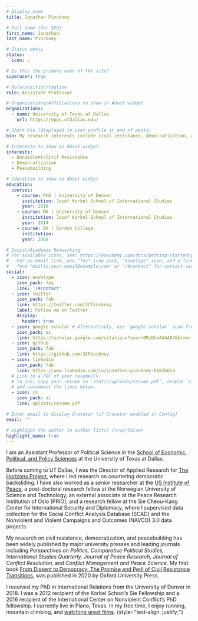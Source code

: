 ```yaml
---
# Display name
title: Jonathan Pinckney

# Full name (for SEO)
first_name: Jonathan
last_name: Pinckney

# Status emoji
status:
  icon: ☕️

# Is this the primary user of the site?
superuser: true

# Role/position/tagline
role: Assistant Professor

# Organizations/Affiliations to show in About widget
organizations:
  - name: University of Texas at Dallas
    url: https://epps.utdallas.edu/

# Short bio (displayed in user profile at end of posts)
bio: My research interests include civil resistance, democratization, and peacebuilding.

# Interests to show in About widget
interests:
  - Nonviolent/Civil Resistance
  - Democratization
  - Peacebuilding

# Education to show in About widget
education:
  courses:
    - course: PhD | University of Denver
      institution: Josef Korbel School of International Studies
      year: 2018
    - course: MA | University of Denver
      institution: Josef Korbel School of International Studies
      year: 2014
    - course: BA | Gordon College
      institution:
      year: 2008

# Social/Academic Networking
# For available icons, see: https://wowchemy.com/docs/getting-started/page-builder/#icons
#   For an email link, use "fas" icon pack, "envelope" icon, and a link in the
#   form "mailto:your-email@example.com" or "/#contact" for contact widget.
social:
  - icon: envelope
    icon_pack: fas
    link: '/#contact'
  - icon: twitter
    icon_pack: fab
    link: https://twitter.com/JCPinckney
    label: Follow me on Twitter
    display:
      header: true
  - icon: google-scholar # Alternatively, use `google-scholar` icon from `ai` icon pack
    icon_pack: ai
    link: https://scholar.google.com/citations?user=0RzDhxAAAAAJ&hl=en
  - icon: github
    icon_pack: fab
    link: https://github.com/JCPinckney
  - icon: linkedin
    icon_pack: fab
    link: https://www.linkedin.com/in/jonathan-pinckney-6183b61a
  # Link to a PDF of your resume/CV.
  # To use: copy your resume to `static/uploads/resume.pdf`, enable `ai` icons in `params.yaml`,
  # and uncomment the lines below.
  - icon: cv
    icon_pack: ai
    link: uploads/resume.pdf

# Enter email to display Gravatar (if Gravatar enabled in Config)
email: ''

# Highlight the author in author lists? (true/false)
highlight_name: true
---
```


I am an Assistant Professor of Political Science in the [School of Economic, Political, and Policy Sciences](https://epps.utdallas.edu/) at the University of Texas at Dallas.

Before coming to UT Dallas, I was the Director of Applied Research for [The Horizons Project](https://www.horizonsproject.us), where I led research on countering democratic backsliding. I have also worked as a senior researcher at the [US Institute of Peace](https://www.usip.org/), a post-doctoral research fellow at the Norwegian University of Science and Technology, an external associate at the Peace Research Institution of Oslo (PRIO), and a research fellow at the Sie Cheou-Kang Center for International Security and Diplomacy, where I supervised data collection for the Social Conflict Analysis Database (SCAD) and the Nonviolent and Violent Campaigns and Outcomes (NAVCO) 3.0 data projects. 

My research on civil resistance, democratization, and peacebuilding has been widely published by major university presses and leading journals including *Perspectives on Politics, Comparative Political Studies, International Studies Quarterly, Journal of Peace Research, Journal of Conflict Resolution,* and *Conflict Management and Peace Science.* My first book [From Dissent to Democracy: The Promise and Peril of Civil Resistance Transitions](https://global.oup.com/academic/product/from-dissent-to-democracy-9780190097318?lang=en&cc=us), was published in 2020 by Oxford University Press.

I received my PhD in International Relations from the University of Denver in 2018. I was a 2012 recipient of the Korbel School’s Sie Fellowship and a 2016 recipient of the International Center on Nonviolent Conflict’s PhD fellowship. I currently live in Plano, Texas. In my free time, I enjoy running, mountain climbing, and [watching great films](https://letterboxd.com/jcpinckney/).
{style="text-align: justify;"}
